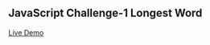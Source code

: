 ## JavaScript Challenge-1 Longest Word

[Live Demo](https://michaelgreco7.github.io/JS-Challenge-1/)
